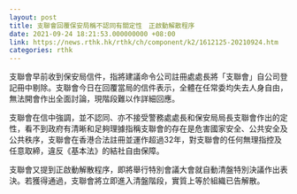 ```yaml
---
layout: post
title: 支聯會回覆保安局稱不認同有關定性　正啟動解散程序
date: 2021-09-24 18:21:53.000000000 +08:00
link: https://news.rthk.hk/rthk/ch/component/k2/1612125-20210924.htm
categories: rthk
---
```


支聯會早前收到保安局信件，指將建議命令公司註冊處處長將「支聯會」自公司登記冊中剔除。支聯會今日在回覆當局的信件表示，全體在任常委均失去人身自由，無法開會作出全面討論，現階段難以作詳細回應。

支聯會在信中強調，並不認同、亦不接受警務處處長和保安局局長支聯會作出的定性，看不到政府有清晰和足夠理據指稱支聯會的存在是危害國家安全、公共安全及公共秩序，支聯會在香港合法註冊並運作超過32年，對支聯會的任何無理指控及任意取締，違反《基本法》的結社自由保障。

支聯會又提到正啟動解散程序，即將舉行特別會議大會就自動清盤特別決議作出表決。若獲得通過，支聯會將立即進入清盤階段，實質上等於組織已告解散。

